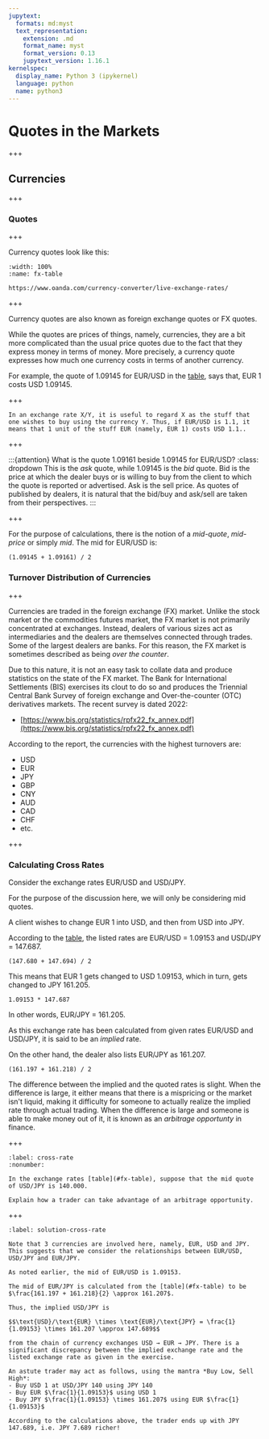```yaml
---
jupytext:
  formats: md:myst
  text_representation:
    extension: .md
    format_name: myst
    format_version: 0.13
    jupytext_version: 1.16.1
kernelspec:
  display_name: Python 3 (ipykernel)
  language: python
  name: python3
---
```


# Quotes in the Markets

+++

## Currencies

+++

### Quotes

+++

Currency quotes look like this:

```{figure} img/fx.png
:width: 100%
:name: fx-table

https://www.oanda.com/currency-converter/live-exchange-rates/
```

+++

Currency quotes are also known as foreign exchange quotes or FX quotes.

While the quotes are prices of things, namely, currencies, they are a bit more complicated than the usual price quotes due to the fact that they express money in terms of money. More precisely, a currency quote expresses how much one currency costs in terms of another currency.

For example, the quote of 1.09145 for EUR/USD in the [table](#fx-table), says that, EUR 1 costs USD 1.09145.

+++

```{tip} Mental Crutch
In an exchange rate X/Y, it is useful to regard X as the stuff that one wishes to buy using the currency Y. Thus, if EUR/USD is 1.1, it means that 1 unit of the stuff EUR (namely, EUR 1) costs USD 1.1..
```

+++

:::{attention} What is the quote 1.09161 beside 1.09145 for EUR/USD?
:class: dropdown
This is the *ask* quote, while 1.09145 is the *bid* quote. Bid is the price at which the dealer buys or is willing to buy from the client to which the quote is reported or advertised. Ask is the sell price. As quotes of published by dealers, it is natural that the bid/buy and ask/sell are taken from their perspectives.
:::

+++

For the purpose of calculations, there is the notion of a *mid-quote*, *mid-price* or simply *mid*. The mid for EUR/USD is:

```{code-cell} ipython3
(1.09145 + 1.09161) / 2
```

### Turnover Distribution of Currencies

+++

Currencies are traded in the foreign exchange (FX) market. Unlike the stock market or the commodities futures market, the FX market is not primarily concentrated at exchanges. Instead, dealers of various sizes act as intermediaries and the dealers are themselves connected through trades. Some of the largest dealers are banks. For this reason, the FX market is sometimes described as being *over the counter*.

Due to this nature, it is not an easy task to collate data and produce statistics on the state of the FX market. The Bank for International Settlements (BIS) exercises its clout to do so and produces the Triennial Central Bank Survey of foreign exchange and Over-the-counter (OTC) derivatives markets. The recent survey is dated 2022:
- [https://www.bis.org/statistics/rpfx22_fx_annex.pdf](https://www.bis.org/statistics/rpfx22_fx_annex.pdf)

According to the report, the currencies with the highest turnovers are:
* USD
* EUR
* JPY
* GBP
* CNY
* AUD
* CAD
* CHF
* etc.

+++

### Calculating Cross Rates

Consider the exchange rates EUR/USD and USD/JPY.

For the purpose of the discussion here, we will only be considering mid quotes.

A client wishes to change EUR 1 into USD, and then from USD into JPY.

According to the [table](#fx-table), the listed rates are EUR/USD = 1.09153 and USD/JPY = 147.687.

```{code-cell} ipython3
(147.680 + 147.694) / 2
```

This means that EUR 1 gets changed to USD 1.09153, which in turn, gets changed to JPY 161.205.

```{code-cell} ipython3
1.09153 * 147.687
```

In other words, EUR/JPY = 161.205.

As this exchange rate has been calculated from given rates EUR/USD and USD/JPY, it is said to be an *implied* rate.

On the other hand, the dealer also lists EUR/JPY as 161.207.

```{code-cell} ipython3
(161.197 + 161.218) / 2
```

The difference between the implied and the quoted rates is slight. When the difference is large, it either means that there is a mispricing or the market isn't liquid, making it difficulty for someone to actually realize the implied rate through actual trading. When the difference is large and someone is able to make money out of it, it is known as an *arbitrage opportunty* in finance.

+++

```{exercise}
:label: cross-rate
:nonumber:

In the exchange rates [table](#fx-table), suppose that the mid quote of USD/JPY is 140.000.

Explain how a trader can take advantage of an arbitrage opportunity.
```

+++

````{solution} cross-rate
:label: solution-cross-rate

Note that 3 currencies are involved here, namely, EUR, USD and JPY. This suggests that we consider the relationships between EUR/USD, USD/JPY and EUR/JPY.

As noted earlier, the mid of EUR/USD is 1.09153.

The mid of EUR/JPY is calculated from the [table](#fx-table) to be $\frac{161.197 + 161.218}{2} \approx 161.207$.

Thus, the implied USD/JPY is

$$\text{USD}/\text{EUR} \times \text{EUR}/\text{JPY} = \frac{1}{1.09153} \times 161.207 \approx 147.689$$

from the chain of currency exchanges USD → EUR → JPY. There is a significant discrepancy between the implied exchange rate and the listed exchange rate as given in the exercise.

An astute trader may act as follows, using the mantra *Buy Low, Sell High*:
- Buy USD 1 at USD/JPY 140 using JPY 140
- Buy EUR $\frac{1}{1.09153}$ using USD 1
- Buy JPY $\frac{1}{1.09153} \times 161.207$ using EUR $\frac{1}{1.09153}$

According to the calculations above, the trader ends up with JPY 147.689, i.e. JPY 7.689 richer!
````
